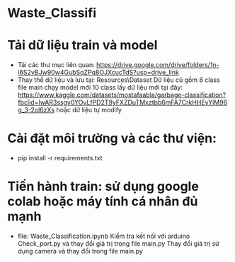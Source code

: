 # Waste_Classifi
# Tải dữ liệu train và model
- Tải các thư mục liên quan: https://drive.google.com/drive/folders/1n-i6S2vBJw90w4GubSqZPq8OJXcucTdS?usp=drive_link
- Thay thế dữ liệu và lưu tại: Resources\Dataset 
    Dữ liệu cũ gồm 8 class file main chạy model mới 10 class
    lấy dữ liệu mới tại đây: https://www.kaggle.com/datasets/mostafaabla/garbage-classification?fbclid=IwAR3ssgy0YOvLfPD2T9yFXZDuTMxztbb6mFA7CrkHHEyYjM96g_3-2ol6zXs
    hoặc dữ liệu tự modify
  
# Cài đặt môi trường và các thư viện:
- pip install -r requirements.txt
# Tiến hành train: sử dụng google colab hoặc máy tính cá nhân đủ mạnh
- file: Waste_Classification.ipynb
 Kiểm tra kết nối với arduino Check_port.py và thay đổi giá trị trong file main.py
 Thay đổi giá trị sử dụng camera và thay đổi trong file main.py
